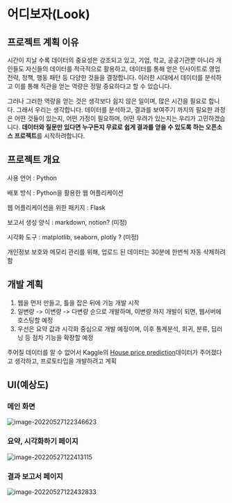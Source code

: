 # 어디보자(Look)


## 프로젝트 계획 이유

 시간이 지날 수록 데이터의 중요성은 강조되고 있고, 기업, 학교, 공공기관뿐 아니라 개인들도 자신들의 데이터를 적극적으로 활용하고, 데이터를 통해 얻은 인사이트로 영업 전략, 정책, 행동 패턴 등 다양한 것들을 결정합니다. 이러한 시대에서 데이터를 분석하고 이를 통해 직관을 얻는 역량은 정말 중요하다고 할 수 있습니다. 

 그러나 그러한 역량을 얻는 것은 생각보다 쉽지 않은 일이며, 많은 시간을 필요로 합니다. 그래서 우리는 생각합니다. 데이터를 분석하고, 결과를 보여주기 까지의 필요한 과정은 어떤 것들이 있는지, 어떤 가정이 필요하며, 어떤 우려가 있는지는 우리가 고민하겠습니다. **데이터와 질문만 있다면 누구든지 무료로 쉽게 결과를 얻을 수 있도록 하는 오픈소스 프로젝트**를 시작하려합니다. 



## 프로젝트 개요

사용 언어 : Python

배포 방식 : Python을 활용한 웹 어플리케이션

웹 어플리케이션을 위한 패키지 : Flask

보고서 생성 양식 : markdown, notion? (미정)

시각화 도구 : matplotlib, seaborn, plotly ? (미정)



개인정보 보호와 메모리 관리를 위해, 업로드 된 데이터는 30분에 한번씩 자동 삭제하려 함



## 개발 계획

1. 웹을 먼저 만들고, 틀을 잡은 뒤에 기능 개발 시작
2. 일변량 -> 이변량 -> 다변량 순으로 개발하며, 이변량 까지 개발이 되면, 웹서버에 호스팅할 예정
3. 우선은 요약 값과 시각화 중심으로 개발 예정이며, 이후 통계분석, 회귀, 분류, 딥러닝 등 점차 기능을 확장할 예정

주어질 데이터를 알 수 없어서 Kaggle의 [House price prediction](https://www.kaggle.com/datasets/shree1992/housedata)데이터가 주어졌다고 생각하고, 프로토타입을 개발하려고 계획



## UI(예상도)



### 메인 화면

![image-20220527122346623](../images/README/image-20220527122346623.png)



### 요약, 시각화하기 페이지

![image-20220527122413115](../images/README/image-20220527122413115.png)



### 결과 보고서 페이지

![image-20220527122432833](../images/README/image-20220527122432833.png)
